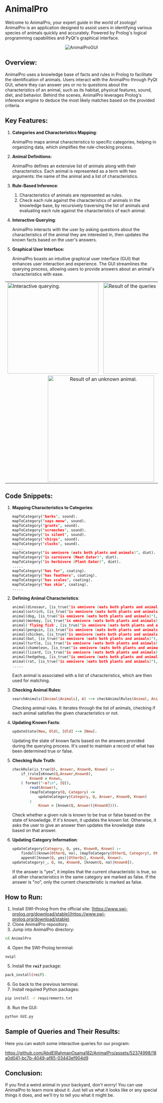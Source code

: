 # AnimalPro

Welcome to AnimalPro, your expert guide in the world of zoology! AnimalPro is an application designed to assist users in identifying various species of animals quickly and accurately. Powered by Prolog's logical programming capabilities and PyQt's graphical interface.

<p align="center"><img src="assets/readMe/AnimalProGUI.png" alt="AnimalProGUI">


## Overview:

AnimalPro uses a knowledge base of facts and rules in Prolog to facilitate the identification of animals. Users interact with the AnimalPro through PyQt GUI, where they can answer yes or no to questions about the characteristics of an animal, such as its habitat, physical features, sound, diet, and behavior. Behind the scenes, AnimalPro leverages Prolog's inference engine to deduce the most likely matches based on the provided criteria.

## Key Features:

1. **Categories and Characteristics Mapping**:
    
    AnimalPro maps animal characteristics to specific categories, helping in organizing data, which simplifies the rule-checking process.
    
2. **Animal Definitions:**
    
    AnimalPro defines an extensive list of animals along with their characteristics. Each animal is represented as a term with two arguments: the name of the animal and a list of characteristics.
    
3. **Rule-Based Inference**:
    1.  Characteristics of animals are represented as rules.
    2.  Check each rule against the characteristics of animals in the knowledge base, by recursively traversing the list of animals and evaluating each rule against the characteristics of each animal.
4. **Interactive Querying**:
    
    AnimalPro interacts with the user by asking questions about the characteristics of the animal they are interested in, then updates the known facts based on the user's answers.
    

5. **Graphical User Interface:**
    
    AnimalPro boasts an intuitive graphical user interface (GUI) that enhances user interaction and experience. The GUI streamlines the querying process, allowing users to provide answers about an animal's characteristics with ease.
    
<table align="center">
  <tr>
    <td><img src="./assets/readMe/question-1.png" alt="Interactive querying." width="300"></td>
    <td><img src="./assets/readMe/answer-1.png" alt="Result of the queries (Panda)." width="300"></td>
  </tr>
  <tr>
    <td colspan="2" align="center"><img src="./assets/readMe/unknown-1.png" alt="Result of an unknown animal." width="350"></td>
  </tr>
</table>

## Code Snippets:

1. **Mapping Characteristics to Categories**:
    
    ```prolog
    mapToCategory("barks", sound).
    mapToCategory("says meow", sound).
    mapToCategory("grunts", sound).
    mapToCategory("screeches", sound).
    mapToCategory("is silent", sound).
    mapToCategory("chirps", sound).
    mapToCategory("clucks", sound).
    .....
    mapToCategory("is omnivore (eats both plants and animals)", diet).
    mapToCategory("is carnivore (Meat-Eater)", diet).
    mapToCategory("is herbivore (Plant-Eater)", diet).
    .....
    mapToCategory("has fur", coating).
    mapToCategory("has feathers", coating).
    mapToCategory("has scales", coating).
    mapToCategory("has skin", coating).
    .....
    ```
    
2. **Defining Animal Characteristics**:
    
    ```prolog
    animal(dinosaur, [is_true("is omnivore (eats both plants and animals)"), is_true("is huge"), is_true("does it run"), is_true("has scales"), is_true("is wild"), is_true("roars")]),
    animal(ostrich, [is_true("is omnivore (eats both plants and animals)"), is_true("is large"), is_true("does it run"), is_true("has feathers"), is_true("is wild"), is_true("booms")]),
    animal(dog, [is_true("is omnivore (eats both plants and animals)"), is_true("is regular-sized"), is_true("does it run"), is_true("has fur"), is_true("is domestic"), is_true("barks")]),
    animal(monkey, [is_true("is omnivore (eats both plants and animals)"), is_true("is regular-sized"), is_true("does it climb"), is_true("has fur"), is_true("is wild"), is_true("chatters")]),
    animal('flying fish', [is_true("is omnivore (eats both plants and animals)"), is_true("is small"), is_true("does it fly & swim"), is_true("has scales"), is_true("is wild"), is_true("is silent")]),
    animal(penguin, [is_true("is omnivore (eats both plants and animals)"), is_true("is small"), is_true("does it swim & run"), is_true("has fur"), is_true("is domestic"), is_true("squawks")]),
    animal(chicken, [is_true("is omnivore (eats both plants and animals)"), is_true("is small"), is_true("does it run"), is_true("has feathers"), is_true("is domestic"), is_true("clucks")]),
    animal(bat, [is_true("is omnivore (eats both plants and animals)"), is_true("is small"), is_true("does it fly"), is_true("has fur"), is_true("is wild"), is_true("screeches")]),
    animal(turtle, [is_true("is omnivore (eats both plants and animals)"), is_true("is small"), is_true("does it swim"), is_true("has skin"), is_true("is wild"), is_true("clacks")]),
    animal(chameleon, [is_true("is omnivore (eats both plants and animals)"), is_true("is small"), is_true("does it crawl"), is_true("has scales"), is_true("is wild"), is_true("hisses")]),        
    animal(lizard, [is_true("is omnivore (eats both plants and animals)"), is_true("is small"), is_true("does it crawl"), is_true("has scales"), is_true("is wild"), is_true("is silent")]),
    animal(hedgehog, [is_true("is omnivore (eats both plants and animals)"), is_true("is small"), is_true("does it crawl"), is_true("has spines"), is_true("is wild"), is_true("snuffles")]),
    animal(rat, [is_true("is omnivore (eats both plants and animals)"), is_true("is tiny"), is_true("does it run"), is_true("has fur"), is_true("is domestic"), is_true("screeches")]),
    .....
    ```
    
    Each animal is associated with a list of characteristics, which are then used for matching.
    

3. **Checking Animal Rules**:
    
    ```prolog
    searchAnimals([Animal|Animals], A) --> checkAnimalRules(Animal, Animals, A).
    ```
    
    Checking animal rules. It iterates through the list of animals, checking if each animal satisfies the given characteristics or not.
    

4. **Updating Known Facts**:
    
    ```prolog
    updateState(New, Old), [Old] --> [New].
    ```
    
    Updating the state of known facts based on the answers provided during the querying process. It's used to maintain a record of what has been determined true or false.
    
5. **Checking Rule Truth**:
    
    ```prolog
    checkRule(is_true(Q), Answer, Known0, Known) :-
        if_(ruleIsKnown(Q,Answer,Known0),
            Known0 = Known,
        ( format("~s?\n", [Q]),
            read(Answer),
            (mapToCategory(Q, Category) ->
                updateCategory(Category, Q, Answer, Known0, Known)
            ;
                Known = [known(Q, Answer)|Known0]))).
    ```
    
    Check whether a given rule is known to be true or false based on the state of knowledge. If it's known, it updates the known list. Otherwise, it asks the user to give an answer  then updates the knowledge state based on that answer.
    
6. **Updating Category Information**:
    
    ```prolog
    updateCategory(Category, Q, yes, Known0, Known) :-
        findall(known(OtherQ, no), (mapToCategory(OtherQ, Category), OtherQ \= Q), OtherQs),
        append([known(Q, yes)|OtherQs], Known0, Known).
    updateCategory(_, Q, no, Known0, [known(Q, no)|Known0]).
    ```
    
    If the answer is "yes", it implies that the current characteristic is true, so all other characteristics in the same category are marked as false. If the answer is "no", only the current characteristic is marked as false.
    

## How to Run:

1. Install SWI-Prolog from the official site: [https://www.swi-prolog.org/download/stable](https://www.swi-prolog.org/download/stable)
2. Clone AnimalPro repository.
3. Jump into AnimalPro directory:

```bash
cd AnimalPro
```

4. Open the SWI-Prolog terminal:

```bash
swipl
```

5. Install the **`reif`** package:

```bash
pack_install(reif).
```

6. Go back to the previous terminal.
7. Install required Python packages:

```bash
pip install -r requirements.txt
```

8. Run the GUI:

```bash
python GUI.py
```

## Sample of Queries and Their Results:

Here you can watch some interactive queries for our program:

https://github.com/AbdElRahmanOsama182/AnimalPro/assets/52374998/18a0d041-bc7b-4049-af85-03443ef904d9


## Conclusion:

If you find a weird animal in your backyard, don't worry! You can use AnimalPro to learn more about it. Just tell us what it looks like or any special things it does, and we'll try to tell you what it might be.
